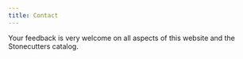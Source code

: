 ```yaml
---
title: Contact
---
```


Your feedback is very welcome on all aspects of this website and the Stonecutters catalog.
